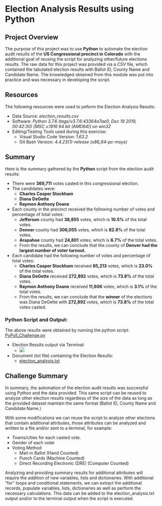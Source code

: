 # Election Analysis Results using Python

## Project Overview
The purpose of this project was to use **Python** to automate the election audit results of the **US Congressional precinct in Colorado** with the additional goal of reusing the script for analyzing other/future elections results.  The raw data for this project was provided via a _CSV_ file, which contained the tabulated election results with Ballot ID, County Name and Candidate Name.  The knowledged obtained from this module was put into practice and was necessary in developing the script.

## Resources
The following resources were used to peform the Election Analysis Results:
- Data Source: _election_results.csv_
- Software: _Python 3.7.6 (tags/v3.7.6:43364a7ae0, Dec 19 2019, 00:42:30) [MSC v.1916 64 bit (AMD64)] on win32_
- Editing/Testing Tools used during this exercise:
  - Visual Studio Code Version: _1.63.2_
  - Git Bash Version: _4.4.23(1)-release (x86_64-pc-msys)_

## Summary
Here is the summary gathered by the **Python** script from the election audit results:
- There were **369,711** votes casted in this congressional election.
- The candidates were:
  - **Charles Casper Stockham**
  - **Diana DeGette**
  - **Raymon Anthony Doane**
- Each county in the precinct received the following number of votes and percentage of total votes:
  - **Jefferson** county had **38,855** votes, which is **10.5%** of the total votes.
  - **Denver** county had **306,055** votes, which is **82.8%** of the total votes.
  - **Arapahoe** county had **24,801** votes, which is **6.7%** of the total votes.
  - From the results, we can conclude that the county of **Denver had the largest number of voter turnout**.
- Each candidate had the following number of votes and percentage of total votes:
  - **Charles Casper Stockham** received **85,213** votes, which is **23.0%** of the total votes.
  - **Diana DeGette** received **272,892** votes, which is **73.8%** of the total votes.
  - **Raymon Anthony Doane** received **11,606** votes, which is **3.1%** of the total votes.
  - From the results, we can conclude that the **winner** of the elections was Diana DeGette with **272,892** votes, which is **73.8%** of the total votes casted.

### Python Script and Output:
The above results were obtained by running the python script: [PyPoll_Challenge.py](https://github.com/eldarias/Election_Analysis/blob/main/PyPoll_Challenge.py)
- Election Results output via Terminal:
  - <image src="./Resources/TerminalOutput-of-Script-with-ElectionResults.pn">
- Document (txt file) containing the Election Results:
  - [election_analysis.txt](https://github.com/eldarias/Election_Analysis/blob/main/analysis/election_analysis.txt)


## Challenge Summary
In summary, the automation of the election audit results was successful using Python and the data provided.  This same script can be reused to analyze other election results regardless of the size of the data as long as the provided dataset maintain the same format (Ballot ID, County Name and Candidate Name.)

With some modifications we can reuse the script to analyze other elections that contain additional attributes, those attributes can be analyzed and written to a file and/or sent to a terminal, for example:
- Towns/cities for each casted vote.
- Gender of each voter
- Voting Method
  - Mail-in Ballot (Hand Counted)
  - Punch Cards (Machine Counted)
  - Direct Recording Electronic (DRE) (Computer Counted)

Analyzing and providing summary results for additional attributes will require the addition of new variables, lists and dictionaries.  With additional "for" loops and conditional statements, we can extract the additional records, populate variables, lists, dictionaries as well as perform the necessary calculations.  This data can be added to the election_analysis.txt output and/or to the terminal output when the script is executed.
